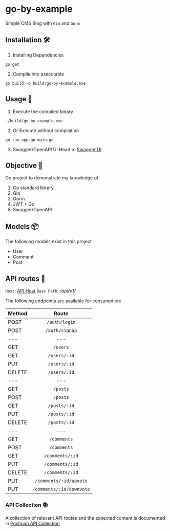# go-by-example
Simple CMS Blog with `Gin` and `Gorm`

## Installation 🛠️
1. Installing Dependencies
```console
go get
```
2. Compile into executable
```console
go build -o build/go-by-example.exe
```

## Usage 🚀
1. Execute the compiled binary
```console
./build/go-by-example.exe
```
2. Or Execute without compilation
```console
go run app.go main.go
```
3. Swagger/OpenAPI UI
Head to [Swagger UI](http://localhost:8080/swagger/index.html)

## Objective 🎯

Go project to demonstrate my knowledge of
1. Go standard library
2. Gin
3. Gorm
4. JWT + Go
5. Swagger/OpenAPI

## Models 📦
The following models exist in this project
* User
* Comment
* Post

## API routes 📡
`Host`: [API Host](http://localhost:8080)
`Base Path`: */api/v1/*

The following endpoints are available for consumption:

| Method        | Route                     |
| ------------- | :----------------------:  |
| POST          | `/auth/login`             |
| POST          | `/auth/signup`            |
|    ---        |     ---                   |
| GET           | `/users`                  |
| GET           | `/users/:id`              |
| PUT           | `/users/:id`              |
| DELETE        | `/users/:id`              |
|    ---        |     ---                   |
| GET           | `/posts`                  |
| POST          | `/posts`                  |
| GET           | `/posts/:id`              |
| PUT           | `/posts/:id`              |
| DELETE        | `/posts/:id`              |
|    ---        |     ---                   |
| GET           | `/comments`               |
| POST          | `/comments`               |
| GET           | `/comments/:id`           |
| PUT           | `/comments/:id`           |
| DELETE        | `/comments/:id`           |
| PUT           | `/comments/:id/upvote`    |
| PUT           | `/comments/:id/downvote`  |


### API Collection 📚
A collection of relevant API routes and the expected content is documented in [Postman API Collection](docs/openapi3.json)